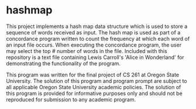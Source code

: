 # hashmap
This project implements a hash map data structure which is used to store a sequence of words received as input. The hash map is used as part of a concordance program written to count the frequency at which each word of an input file occurs. When executing the concordance program, the user may select the top # number of words in the file. Included with this repository is a text file containing Lewis Carroll's 'Alice in Wonderland' for demonstrating the functionality of the program.

This program was written for the final project of CS 261 at Oregon State University. The solution of this program and program prompt are subject to all applicable Oregon State University academic policies. The solution of this program is provided for informative purposes only and should not be reproduced for submission to any academic program.
